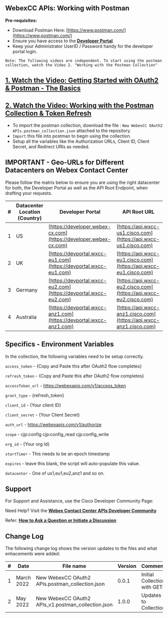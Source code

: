 ## WebexCC APIs: Working with Postman

**Pre-requisites:**

- Download Postman Here: [https://www.postman.com/](https://www.postman.com/)
- Ensure you have access to the **[Developer Portal](https://developer.webex-cx.com/)**.
- Keep your Administrator UserID / Password handy for the developer portal login.

`Note: The following videos are independent. To start using the postman collection, watch the Video 2. "Working with the Postman Collection"`

## [1. Watch the Video: Getting Started with OAuth2 & Postman - The Basics](https://app.vidcast.io/share/e2fc878b-9294-4830-86a5-38c77fcc5093)

## [2. Watch the Video: Working with the Postman Collection & Token Refresh](https://app.vidcast.io/share/58109fbb-0339-4026-a87c-fefcdd8686d3)

- To import the postman collection, download the file : `New WebexCC OAuth2 APIs.postman_collection.json` attached to the repository.
- `Import` this file into postman to begin using the collection.
- Setup all the variables like the Authorization URLs, Client ID, Client Secret, and Redirect URIs as needed.

## IMPORTANT - Geo-URLs for Different Datacenters on Webex Contact Center

Please follow the matrix below to ensure you are using the right datacenter for both, the Developer Portal as well as the API Root Endpoint, when drafting your requests.

| #   | Datacenter Location (Country) | Developer Portal                                                   | API Root URL                                                       |
| --- | ----------------------------- | ------------------------------------------------------------------ | ------------------------------------------------------------------ |
| 1   | US                            | [https://developer.webex-cx.com](https://developer.webex-cx.com)   | [https://api.wxcc-us1.cisco.com](https://api.wxcc-us1.cisco.com)   |
| 2   | UK                            | [https://devportal.wxcc-eu1.com](https://devportal.wxcc-eu1.com)   | [https://api.wxcc-eu1.cisco.com](https://api.wxcc-eu1.cisco.com)   |
| 3   | Germany                       | [https://devportal.wxcc-eu2.com](https://devportal.wxcc-eu2.com)   | [https://api.wxcc-eu2.cisco.com](https://api.wxcc-eu2.cisco.com)   |
| 4   | Australia                     | [https://devportal.wxcc-anz1.com](https://devportal.wxcc-anz1.com) | [https://api.wxcc-anz1.cisco.com](https://api.wxcc-anz1.cisco.com) |

## Specifics - Environment Variables

In the collection, the following variables need to be setup correctly.

`access_token` - {Copy and Paste this after OAuth2 flow completes}

`refresh_token` - {Copy and Paste this after OAuth2 flow completes}

`accessToken_url` - https://webexapis.com/v1/access_token

`grant_type` - {refresh_token}

`client_id` - {Your client ID}

`client_secret` - {Your Client Secret}

`auth_url` - https://webexapis.com/v1/authorize

`scope` - cjp:config cjp:config_read cjp:config_write

`org_id` - {Your org Id}

`startTimer` - This needs to be an epoch timestamp

`expires` - leave this blank, the script will auto-populate this value.

`datacenter` - One of us1,eu1,eu2,anz1 and so on.

## Support

For Support and Assistance, use the Cisco Developer Community Page:

Need Help? Visit the **[Webex Contact Center APIs Developer Community](https://community.cisco.com/t5/contact-center/bd-p/j-disc-dev-contact-center)**

Refer: **[How to Ask a Question or Initiate a Discussion](https://community.cisco.com/t5/contact-center/webex-contact-center-apis-developer-community-and-support/m-p/4558270)**

## Change Log

The following change log shows the version updates to the files and what enhacements were added:

| #   | Date       | File name                                          | Version | Comment                      |
| --- | ---------- | -------------------------------------------------- | ------- | ---------------------------- |
| 1   | March 2022 | New WebexCC OAuth2 APIs.postman_collection.json    | 0.0.1   | Initial Collection with GETs |
| 2   | May 2022   | New WebexCC OAuth2 APIs_v1.postman_collection.json | 1.0.0   | Updates to Collection        |
